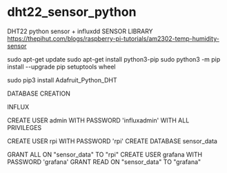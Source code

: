 # dht22_sensor_python
DHT22 python sensor + influxdd
SENSOR LIBRARY
https://thepihut.com/blogs/raspberry-pi-tutorials/am2302-temp-humidity-sensor

sudo apt-get update
sudo apt-get install python3-pip
sudo python3 -m pip install --upgrade pip setuptools wheel

sudo pip3 install Adafruit_Python_DHT

DATABASE CREATION

INFLUX 

CREATE USER admin WITH PASSWORD 'influxadmin' WITH ALL PRIVILEGES

CREATE USER rpi WITH PASSWORD 'rpi'
CREATE DATABASE sensor_data

GRANT ALL ON "sensor_data" TO "rpi"
CREATE USER grafana WITH PASSWORD 'grafana'
GRANT READ ON "sensor_data" TO "grafana"
